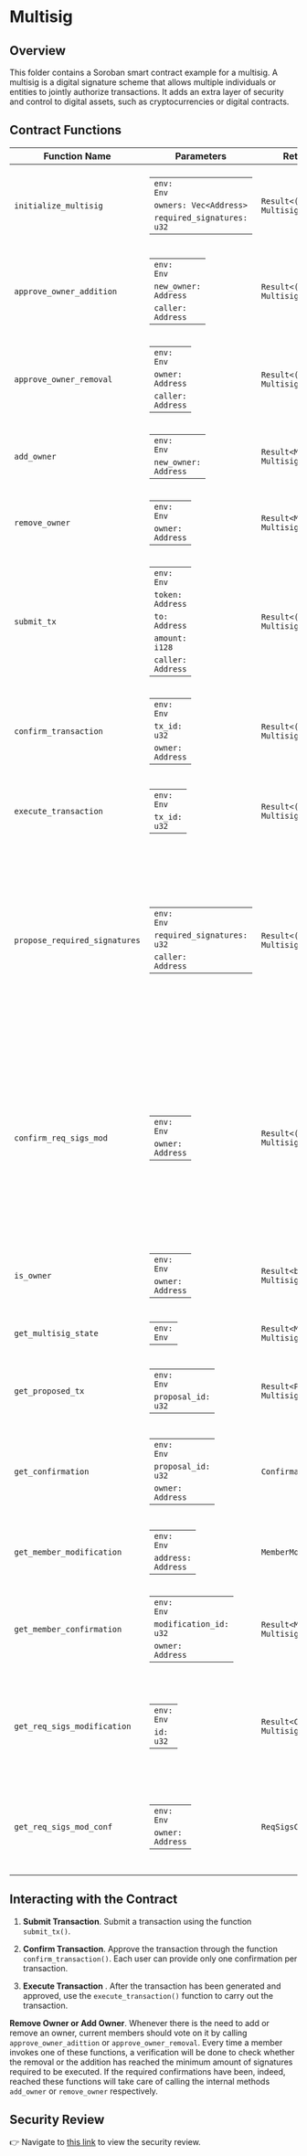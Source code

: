 # Multisig

## Overview

This folder contains a Soroban smart contract example for a multisig. A multisig is a digital signature scheme that allows multiple individuals or entities to jointly authorize transactions. It adds an extra layer of security and control to digital assets, such as cryptocurrencies or digital contracts.

## Contract Functions

| Function Name            | Parameters                                                                                                             | Return Type         | Description                                                                              |
|--------------------------|------------------------------------------------------------------------------------------------------------------------|---------------------|------------------------------------------------------------------------------------------|
| `initialize_multisig`    | <table><tbody><tr><td><code>env: Env</code></td></tr><tr><td><code>owners: Vec&lt;Address&gt; </code></td></tr><tr><td><code>required_signatures: u32</code></td></tr></tbody></table> | `Result<(), MultisigErr>`              | Initializes the multisig wallet with a set of owners and a required number of signatures for transactions. |
| `approve_owner_addition` | <table><tbody><tr><td><code>env: Env</code></td></tr><tr><td><code>new_owner: Address</code></td></tr><tr><td><code>caller: Address</code></td></tr></tbody></table>                | `Result<(), MultisigErr>`              | Allows an existing owner to approve the addition of a new owner to the multisig wallet.   |
| `approve_owner_removal`  | <table><tbody><tr><td><code>env: Env</code></td></tr><tr><td><code>owner: Address</code></td></tr><tr><td><code>caller: Address</code></td></tr></tbody></table>                | `Result<(), MultisigErr>`              | Allows an existing owner to approve the removal of another owner from the multisig wallet.|
| `add_owner`              | <table><tbody><tr><td><code>env: Env</code></td></tr><tr><td><code>new_owner: Address</code></td></tr></tbody></table>                                                          | `Result<MultisigState, MultisigErr>`              | Adds a new owner to the multisig wallet.                                                  |
| `remove_owner`           | <table><tbody><tr><td><code>env: Env</code></td></tr><tr><td><code>owner: Address</code></td></tr></tbody></table>                                                             | `Result<MultisigState, MultisigErr>`              | Removes an existing owner from the multisig wallet.                                       |
| `submit_tx`              | <table><tbody><tr><td><code>env: Env</code></td></tr><tr><td><code>token: Address</code></td></tr><tr><td><code>to: Address</code></td></tr><tr><td><code>amount: i128</code></td></tr><tr><td><code>caller: Address</code></td></tr></tbody></table> | `Result<(), MultisigErr>` | Submits a transaction to be approved by the multisig owners.                             |
| `confirm_transaction`    | <table><tbody><tr><td><code>env: Env</code></td></tr><tr><td><code>tx_id: u32</code></td></tr><tr><td><code>owner: Address</code></td></tr></tbody></table>            | `Result<(), MultisigErr>`              | Allows an owner to confirm a transaction.                                                 |
| `execute_transaction`      | <table><tbody><tr><td><code>env: Env</code></td></tr><tr><td><code>tx_id: u32</code></td></tr></tbody></table>                                                       | `Result<(), MultisigErr>`              | Executes a transaction once it has received the required number of confirmations.        |
| `propose_required_signatures`      | <table><tbody><tr><td><code>env: Env</code></td></tr><tr><td><code>required_signatures: u32</code></td></tr><tr><td><code>caller: Address</code></td></tr></tbody></table>                                                       | `Result<(), MultisigErr>`              | Creates a proposal for changing the required signatures for approving a tx. Take into account only one proposal of this kind can be open at the time and will not let others be created either until it expires or is approved.     |
| `confirm_req_sigs_mod`      | <table><tbody><tr><td><code>env: Env</code></td></tr><tr><td><code>owner: Address</code></td></tr></tbody></table>                                                       | `Result<(), MultisigErr>`              | Allows a user to confirm the currently open proposal to change the required signatures. If during this confirmation the proposal reaches the needed signatures to be approved it automatically changes the state of the multisig. |
| `is_owner`                 | <table><tbody><tr><td><code>env: Env</code></td></tr><tr><td><code>owner: Address</code></td></tr></tbody></table>                                                             | `Result<bool, MultisigErr>`              | Checks if an address is an owner of the multisig wallet.                                  |
| `get_multisig_state`       | <table><tbody><tr><td><code>env: Env</code></td></tr></tbody></table>                                                                              | `Result<MultisigState, MultisigErr>`     | Retrieves the current state of the multisig wallet.                                       |
| `get_proposed_tx`          | <table><tbody><tr><td><code>env: Env</code></td></tr><tr><td><code>proposal_id: u32</code></td></tr></tbody></table>                                                                              | `Result<ProposedTx, MultisigErr>`     | Retrieves the state of a specific proposal. |
| `get_confirmation`         | <table><tbody><tr><td><code>env: Env</code></td></tr><tr><td><code>proposal_id: u32</code></td></tr><tr><td><code>owner: Address</code></td></tr></tbody></table>                                                                              | `Confirmation`     | Given an owner and a proposal id, retrieves the state of a user's confirmation regarding a specific proposed tx.                                      |
| `get_member_modification`  | <table><tbody><tr><td><code>env: Env</code></td></tr><tr><td><code>address: Address</code></td></tr></tbody></table>                                                                              | `MemberModification`     | Retrieves the state of a member addition/removal proposal.                                       |
| `get_member_confirmation`  | <table><tbody><tr><td><code>env: Env</code></td></tr><tr><td><code>modification_id: u32</code></td></tr><tr><td><code>owner: Address</code></td></tr></tbody></table>                                                                              | `Result<MultisigState, MultisigErr>`     | Retrieves the confirmation of a member over a specific user addition/removal proposal.                                       |
| `get_req_sigs_modification`| <table><tbody><tr><td><code>env: Env</code></td></tr><tr><td><code>id: u32</code></td></tr></tbody></table>                                                                              | `Result<ChangeReqSigs, MultisigErr>`     | Retrieves the state of a proposal for changing required signatures. Returns error if the proposal never existed. |
| `get_req_sigs_mod_conf`    | <table><tbody><tr><td><code>env: Env</code></td></tr><tr><td><code>owner: Address</code></td></tr></tbody></table>                                                                              | `ReqSigsConf`     | Retrieves the confirmation of a member over a specific proposal to change required signatures value.                                       |


## Interacting with the Contract

1. **Submit Transaction**. Submit a transaction using the function `submit_tx()`.
   
2. **Confirm Transaction**. Approve the transaction through the function `confirm_transaction()`. Each user can provide only one confirmation per transaction.

3. **Execute Transaction** . After the transaction has been generated and approved, use the `execute_transaction()` function to carry out the transaction.
   
**Remove Owner or Add Owner**. Whenever there is the need to add or remove an owner, current members should vote on it by calling `approve_owner_adittion` or `approve_owner_removal`. Every time a member invokes one of these functions, a verification will be done to check whether the removal or the addition has reached the minimum amount of signatures required to be executed. If the required confirmations have been, indeed, reached these functions will take care of calling the internal methods `add_owner` or `remove_owner` respectively. 

## Security Review

:point_right: Navigate to [this link](https://github.com/CoinFabrik/scout-soroban-examples/blob/main/security-review/README.md) to view the security review.

